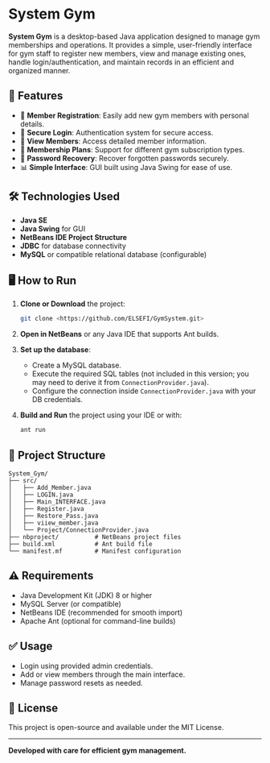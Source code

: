 
# System Gym

**System Gym** is a desktop-based Java application designed to manage gym memberships and operations. It provides a simple, user-friendly interface for gym staff to register new members, view and manage existing ones, handle login/authentication, and maintain records in an efficient and organized manner.

## 📌 Features

- 🧾 **Member Registration**: Easily add new gym members with personal details.
- 🔐 **Secure Login**: Authentication system for secure access.
- 👤 **View Members**: Access detailed member information.
- 📁 **Membership Plans**: Support for different gym subscription types.
- 🔄 **Password Recovery**: Recover forgotten passwords securely.
- 📊 **Simple Interface**: GUI built using Java Swing for ease of use.

## 🛠️ Technologies Used

- **Java SE**
- **Java Swing** for GUI
- **NetBeans IDE Project Structure**
- **JDBC** for database connectivity
- **MySQL** or compatible relational database (configurable)

## 🖥️ How to Run

1. **Clone or Download** the project:

   ```bash
   git clone <https://github.com/ELSEFI/GymSystem.git>
   ```

2. **Open in NetBeans** or any Java IDE that supports Ant builds.

3. **Set up the database**:
   - Create a MySQL database.
   - Execute the required SQL tables (not included in this version; you may need to derive it from `ConnectionProvider.java`).
   - Configure the connection inside `ConnectionProvider.java` with your DB credentials.

4. **Build and Run** the project using your IDE or with:

   ```bash
   ant run
   ```

## 📂 Project Structure

```
System_Gym/
├── src/
│   ├── Add_Member.java
│   ├── LOGIN.java
│   ├── Main_INTERFACE.java
│   ├── Register.java
│   ├── Restore_Pass.java
│   ├── viiew_member.java
│   └── Project/ConnectionProvider.java
├── nbproject/          # NetBeans project files
├── build.xml           # Ant build file
└── manifest.mf         # Manifest configuration
```

## ⚠️ Requirements

- Java Development Kit (JDK) 8 or higher
- MySQL Server (or compatible)
- NetBeans IDE (recommended for smooth import)
- Apache Ant (optional for command-line builds)

## ✅ Usage

- Login using provided admin credentials.
- Add or view members through the main interface.
- Manage password resets as needed.

## 📄 License

This project is open-source and available under the MIT License.

---

**Developed with care for efficient gym management.**

